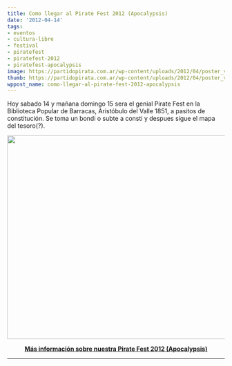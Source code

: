 ```yaml
---
title: Como llegar al Pirate Fest 2012 (Apocalypsis)
date: '2012-04-14'
tags:
- eventos
- cultura-libre
- festival
- piratefest
- piratefest-2012
- piratefest-apocalypsis
image: https://partidopirata.com.ar/wp-content/uploads/2012/04/poster_vacio.png
thumb: https://partidopirata.com.ar/wp-content/uploads/2012/04/poster_vacio-150x150.png
wppost_name: como-llegar-al-pirate-fest-2012-apocalypsis
---
```


Hoy sabado 14 y mañana domingo 15 sera el genial Pirate Fest en la Biblioteca Popular de Barracas, Aristóbulo del Valle 1851, a pasitos de constitución. Se toma un bondi o subte a consti y despues sigue el mapa del tesoro(?).

<a href="https://partidopirata.com.ar/wp-content/uploads/2012/04/camino.png"><img class="aligncenter size-full wp-image-3959" title="camino" src="https://partidopirata.com.ar/wp-content/uploads/2012/04/camino.png" alt="" width="534" height="472" /></a>
<p style="text-align: center;"><strong><a href="https://partidopirata.com.ar/3926/mas-informacion-sobre-la-pirate-fest-apocalypsis-del-14-y-15-de-abril">Más información sobre nuestra Pirate Fest 2012 (Apocalypsis)</a></strong></p>


<hr />
